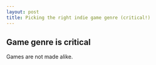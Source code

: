 ```yaml
---
layout: post
title: Picking the right indie game genre (critical!)
---
```


## Game genre is critical
Games are not made alike.